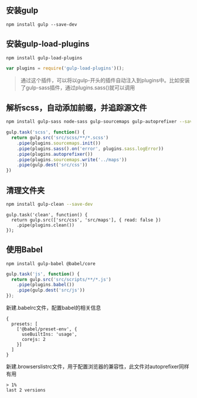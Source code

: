 ## 安装gulp
```
npm install gulp --save-dev
```
## 安装gulp-load-plugins
```
npm install gulp-load-plugins
```
```js
var plugins = require('gulp-load-plugins')();
```
> 通过这个插件，可以将以gulp-开头的插件自动注入到plugins中。比如安装了gulp-sass插件，通过plugins.sass()就可以调用

## 解析scss，自动添加前缀，并追踪源文件
```bash
npm install gulp-sass node-sass gulp-sourcemaps gulp-autoprefixer --save-dev
```
```js
gulp.task('scss', function() {
  return gulp.src('src/scss/**/*.scss')
    .pipe(plugins.sourcemaps.init())
    .pipe(plugins.sass().on('error', plugins.sass.logError))
    .pipe(plugins.autoprefixer())
    .pipe(plugins.sourcemaps.write('../maps'))
    .pipe(gulp.dest('src/css'))
})
```

## 清理文件夹
```bash
npm install gulp-clean --save-dev
```
```
gulp.task('clean', function() {
  return gulp.src(['src/css', 'src/maps'], { read: false })
    .pipe(plugins.clean())
});
```

## 使用Babel
```
npm install gulp-babel @babel/core
```
```js
gulp.task('js', function() {
  return gulp.src('src/scripts/**/*.js')
    .pipe(plugins.babel())
    .pipe(gulp.dest('src/js'))
});
```
新建.babelrc文件，配置babel的相关信息
```
{
  presets: [
    ['@babel/preset-env', {
      useBuiltIns: 'usage',
      corejs: 2
    }]
  ]
}
```
新建.browserslistrc文件，用于配置浏览器的兼容性，此文件对autoprefixer同样有用
```
> 1%
last 2 versions
```
